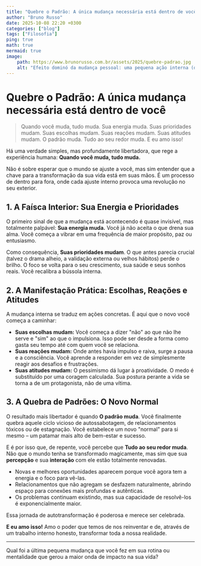 ```yaml
---
title: "Quebre o Padrão: A única mudança necessária está dentro de você"
author: "Bruno Russo"
date: 2025-10-08 22:20 +0300
categories: ["blog"]
tags: ["Filosofia"]
ping: true
math: true
mermaid: true
image: 
    path: https://www.brunorusso.com.br/assets/2025/quebre-padrao.jpg
    alt: "Efeito dominó da mudança pessoal: uma pequena ação interna (dominó) desencadeia uma grande transformação na vida, iluminando o caminho da natureza para a cidade."
---
```



# Quebre o Padrão: A única mudança necessária está dentro de você


>Quando você muda, tudo muda.
Sua energia muda.
Suas prioridades mudam.
Suas escolhas mudam.
Suas reações mudam.
Suas atitudes mudam.
O padrão muda.
Tudo ao seu redor muda.
E eu amo isso!



Há uma verdade simples, mas profundamente libertadora, que rege a experiência humana: **Quando você muda, tudo muda.**

Não é sobre esperar que o mundo se ajuste a você, mas sim entender que a chave para a transformação da sua vida está em suas mãos. É um processo de dentro para fora, onde cada ajuste interno provoca uma revolução no seu exterior.

## 1. A Faísca Interior: Sua Energia e Prioridades

O primeiro sinal de que a mudança está acontecendo é quase invisível, mas totalmente palpável: **Sua energia muda.** Você já não aceita o que drena sua alma. Você começa a vibrar em uma frequência de maior propósito, paz ou entusiasmo.

Como consequência, **Suas prioridades mudam**. O que antes parecia crucial (talvez o drama alheio, a validação externa ou velhos hábitos) perde o brilho. O foco se volta para o seu crescimento, sua saúde e seus sonhos reais. Você recalibra a bússola interna.

## 2. A Manifestação Prática: Escolhas, Reações e Atitudes

A mudança interna se traduz em ações concretas. É aqui que o novo você começa a caminhar:

* **Suas escolhas mudam:** Você começa a dizer "não" ao que não lhe serve e "sim" ao que o impulsiona. Isso pode ser desde a forma como gasta seu tempo até com quem você se relaciona.
* **Suas reações mudam:** Onde antes havia impulso e raiva, surge a pausa e a consciência. Você aprende a responder em vez de simplesmente reagir aos desafios e frustrações.
* **Suas atitudes mudam:** O pessimismo dá lugar à proatividade. O medo é substituído por uma coragem calculada. Sua postura perante a vida se torna a de um protagonista, não de uma vítima.

## 3. A Quebra de Padrões: O Novo Normal

O resultado mais libertador é quando **O padrão muda**. Você finalmente quebra aquele ciclo vicioso de autossabotagem, de relacionamentos tóxicos ou de estagnação. Você estabelece um novo "normal" para si mesmo – um patamar mais alto de bem-estar e sucesso.

E é por isso que, de repente, você percebe que **Tudo ao seu redor muda**. Não que o mundo tenha se transformado magicamente, mas sim que sua **percepção** e sua **interação** com ele estão totalmente renovadas.

* Novas e melhores oportunidades aparecem porque você agora tem a energia e o foco para vê-las.
* Relacionamentos que não agregam se desfazem naturalmente, abrindo espaço para conexões mais profundas e autênticas.
* Os problemas continuam existindo, mas sua capacidade de resolvê-los é exponencialmente maior.

Essa jornada de autotransformação é poderosa e merece ser celebrada.

**E eu amo isso!** Amo o poder que temos de nos reinventar e de, através de um trabalho interno honesto, transformar toda a nossa realidade.

---

Qual foi a última pequena mudança que você fez em sua rotina ou mentalidade que gerou a maior onda de impacto na sua vida?